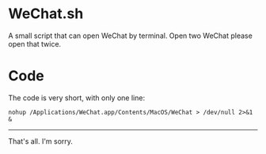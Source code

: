 # WeChat.sh
A small script that can open WeChat by terminal. Open two WeChat please open that twice.
# Code
The code is very short, with only one line:
```shell
nohup /Applications/WeChat.app/Contents/MacOS/WeChat > /dev/null 2>&1 &
```

---
That's all. I'm sorry.
